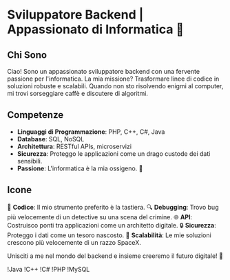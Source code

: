 # Sviluppatore Backend | Appassionato di Informatica 🚀

## Chi Sono
Ciao! Sono un appassionato sviluppatore backend con una fervente passione per l'informatica. La mia missione? Trasformare linee di codice in soluzioni robuste e scalabili. Quando non sto risolvendo enigmi al computer, mi trovi sorseggiare caffè e discutere di algoritmi.

## Competenze
- **Linguaggi di Programmazione**: PHP, C++, C#, Java
- **Database**: SQL, NoSQL
- **Architettura**: RESTful APIs, microservizi
- **Sicurezza**: Proteggo le applicazioni come un drago custode dei dati sensibili.
- **Passione**: L'informatica è la mia ossigeno. 🤖

## Icone
🔧 **Codice**: Il mio strumento preferito è la tastiera.
🔍 **Debugging**: Trovo bug più velocemente di un detective su una scena del crimine.
🌐 **API**: Costruisco ponti tra applicazioni come un architetto digitale.
🔒 **Sicurezza**: Proteggo i dati come un tesoro nascosto.
🚀 **Scalabilità**: Le mie soluzioni crescono più velocemente di un razzo SpaceX.

Unisciti a me nel mondo del backend e insieme creeremo il futuro digitale! 🌟

!Java      !C++       !C#       !PHP     !MySQL
